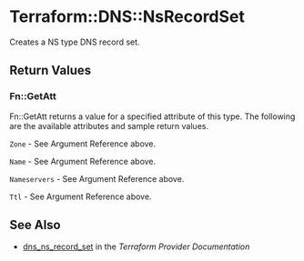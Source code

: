 # Terraform::DNS::NsRecordSet

Creates a NS type DNS record set.

## Return Values

### Fn::GetAtt

Fn::GetAtt returns a value for a specified attribute of this type. The following are the available attributes and sample return values.

`Zone` - See Argument Reference above.

`Name` - See Argument Reference above.

`Nameservers` - See Argument Reference above.

`Ttl` - See Argument Reference above.

## See Also

* [dns_ns_record_set](https://www.terraform.io/docs/providers/dns/r/ns_record_set.html) in the _Terraform Provider Documentation_